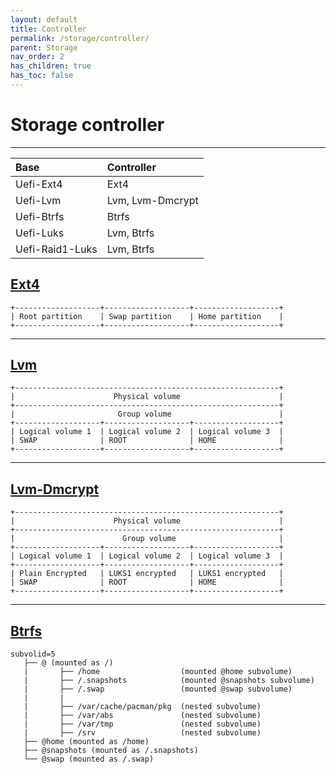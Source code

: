 ```yaml
---
layout: default
title: Controller
permalink: /storage/controller/
parent: Storage
nav_order: 2
has_children: true
has_toc: false
---
```


# Storage controller

---

| Base            | Controller       |
| :-------------- | :--------------- |
| Uefi-Ext4       | Ext4             |
| Uefi-Lvm        | Lvm, Lvm-Dmcrypt |
| Uefi-Btrfs      | Btrfs            |
| Uefi-Luks       | Lvm, Btrfs       |
| Uefi-Raid1-Luks | Lvm, Btrfs       |

## [Ext4](/Andromeda/storage/controller/ext4/)

```
+-------------------+-------------------+-------------------+
| Root partition    | Swap partition    | Home partition    |
+-------------------+-------------------+-------------------+
```

---

## [Lvm](/Andromeda/storage/controller/lvm/)

```
+-----------------------------------------------------------+
|                      Physical volume                      |
+-----------------------------------------------------------+
|                       Group volume                        |
+-------------------+-------------------+-------------------+
| Logical volume 1  | Logical volume 2  | Logical volume 3  |
| SWAP              | ROOT              | HOME              |
+-------------------+-------------------+-------------------+
```

---

## [Lvm-Dmcrypt](/Andromeda/storage/controller/lvm-dmcrypt/)

```
+-----------------------------------------------------------+
|                      Physical volume                      |
+-----------------------------------------------------------+
|                        Group volume                       |
+-------------------+-------------------+-------------------+
| Logical volume 1  | Logical volume 2  | Logical volume 3  |
+-------------------+-------------------+-------------------+
| Plain Encrypted   | LUKS1 encrypted   | LUKS1 encrypted   |
| SWAP              | ROOT              | HOME              |
+-------------------+-------------------+-------------------+
```

---

## [Btrfs](/Andromeda/storage/controller/btrfs/)

```
subvolid=5
   ├── @ (mounted as /)
   |       ├── /home                  (mounted @home subvolume)
   |       ├── /.snapshots            (mounted @snapshots subvolume)
   |       ├── /.swap                 (mounted @swap subvolume)
   |       |
   |       ├── /var/cache/pacman/pkg  (nested subvolume)
   |       ├── /var/abs               (nested subvolume)
   |       ├── /var/tmp               (nested subvolume)
   |       ├── /srv                   (nested subvolume)
   ├── @home (mounted as /home)
   ├── @snapshots (mounted as /.snapshots)
   └── @swap (mounted as /.swap)
```
